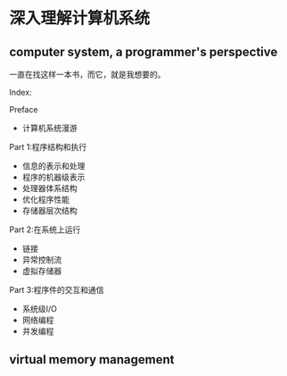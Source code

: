 深入理解计算机系统
===
computer system, a programmer's perspective
---
一直在找这样一本书，而它，就是我想要的。


Index:

Preface

- 计算机系统漫游


Part 1:程序结构和执行

- 信息的表示和处理
- 程序的机器级表示
- 处理器体系结构
- 优化程序性能
- 存储器层次结构

Part 2:在系统上运行

- 链接
- 异常控制流
- 虚拟存储器

Part 3:程序件的交互和通信

- 系统级I/O
- 网络编程
- 并发编程




## virtual memory management




